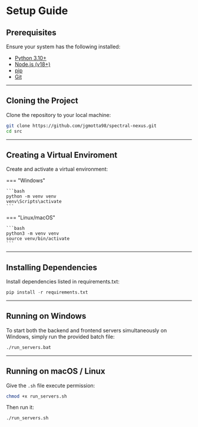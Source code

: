 # Setup Guide

## Prerequisites

Ensure your system has the following installed:

* [Python 3.10+](https://www.python.org/downloads/)
* [Node.js (v18+)](https://nodejs.org/)
* [pip](https://pip.pypa.io/en/stable/)
* [Git](https://git-scm.com/)

---

## Cloning the Project

Clone the repository to your local machine:
```bash 
git clone https://github.com/jgmotta98/spectral-nexus.git
cd src
```

---

## Creating a Virtual Enviroment


Create and activate a virtual environment:

=== "Windows"

    ```bash
    python -m venv venv
    venv\Scripts\activate
    ```

=== "Linux/macOS"

    ```bash
    python3 -m venv venv
    source venv/bin/activate
    ```

---

## Installing Dependencies

Install dependencies listed in requirements.txt:

```py
pip install -r requirements.txt
```

---

## Running on Windows

To start both the backend and frontend servers simultaneously on Windows, simply run the provided batch file:
```bash
./run_servers.bat
```

---

## Running on macOS / Linux

Give the `.sh` file execute permission:

```bash
chmod +x run_servers.sh
```

Then run it:

```bash
./run_servers.sh
```